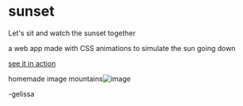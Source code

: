# sunset

Let's sit and watch the sunset together

a web app made with CSS animations to simulate the sun going down

[see it in action](https://codepen.io/jellyKidCodes/full/WNvaPoX)

homemade image
mountains![image](https://user-images.githubusercontent.com/37284788/112424081-2a12da00-8d0a-11eb-8fcd-8059120fe12f.png)


-gelissa
